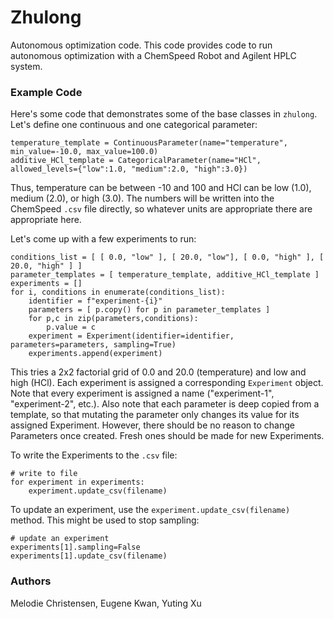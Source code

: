 # Zhulong

Autonomous optimization code.  This code provides code to run autonomous optimization with a ChemSpeed Robot and Agilent HPLC system.

### Example Code

Here's some code that demonstrates some of the base classes in `zhulong`.  Let's define one continuous and one categorical parameter:

```
temperature_template = ContinuousParameter(name="temperature", min_value=-10.0, max_value=100.0)
additive_HCl_template = CategoricalParameter(name="HCl", allowed_levels={"low":1.0, "medium":2.0, "high":3.0})
```

Thus, temperature can be between -10 and 100 and HCl can be low (1.0), medium (2.0), or high (3.0).  The numbers will be written into the ChemSpeed `.csv` file directly, so whatever units are appropriate there are appropriate here.

Let's come up with a few experiments to run:

```
conditions_list = [ [ 0.0, "low" ], [ 20.0, "low"], [ 0.0, "high" ], [ 20.0, "high" ] ]
parameter_templates = [ temperature_template, additive_HCl_template ]
experiments = []
for i, conditions in enumerate(conditions_list):
    identifier = f"experiment-{i}"
    parameters = [ p.copy() for p in parameter_templates ]
    for p,c in zip(parameters,conditions):
        p.value = c
    experiment = Experiment(identifier=identifier, parameters=parameters, sampling=True)
    experiments.append(experiment)
```

This tries a 2x2 factorial grid of 0.0 and 20.0 (temperature) and low and high (HCl).  Each experiment is assigned a corresponding `Experiment` object.  Note that every experiment is assigned a name ("experiment-1", "experiment-2", etc.).  Also note that each parameter is deep copied from a template, so that mutating the parameter only changes its value for its assigned Experiment.  However, there should be no reason to change Parameters once created.  Fresh ones should be made for new Experiments.

To write the Experiments to the `.csv` file:

```
# write to file
for experiment in experiments:
    experiment.update_csv(filename)
```

To update an experiment, use the `experiment.update_csv(filename)` method.  This might be used to stop sampling:

```
# update an experiment
experiments[1].sampling=False
experiments[1].update_csv(filename)
```


### Authors

Melodie Christensen, Eugene Kwan, Yuting Xu
